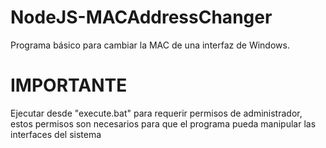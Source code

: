 # NodeJS-MACAddressChanger
Programa básico para cambiar la MAC de una interfaz de Windows.

# IMPORTANTE

Ejecutar desde "execute.bat" para requerir permisos de administrador, estos permisos son necesarios para que el programa pueda manipular las interfaces del sistema
